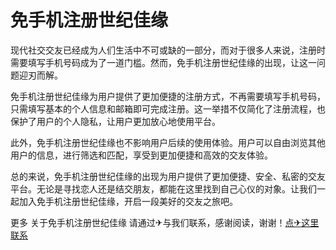 # 免手机注册世纪佳缘

现代社交交友已经成为人们生活中不可或缺的一部分，而对于很多人来说，注册时需要填写手机号码成为了一道门槛。然而，免手机注册世纪佳缘的出现，让这一问题迎刃而解。

免手机注册世纪佳缘为用户提供了更加便捷的注册方式，不再需要填写手机号码，只需填写基本的个人信息和邮箱即可完成注册。这一举措不仅简化了注册流程，也保护了用户的个人隐私，让用户更加放心地使用平台。

此外，免手机注册世纪佳缘也不影响用户后续的使用体验。用户可以自由浏览其他用户的信息，进行筛选和匹配，享受到更加便捷和高效的交友体验。

总的来说，免手机注册世纪佳缘的出现为用户提供了更加便捷、安全、私密的交友平台。无论是寻找恋人还是结交朋友，都能在这里找到自己心仪的对象。让我们一起加入免手机注册世纪佳缘，开启一段美好的交友之旅吧。

更多 关于免手机注册世纪佳缘 请通过✈与我们联系，感谢阅读，谢谢！[点✈这里联系](https://acc.k02.cc)
